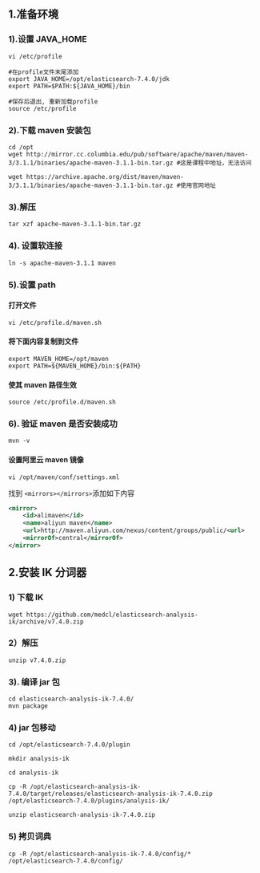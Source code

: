 ## 1.准备环境

### 1).设置 JAVA_HOME

```
vi /etc/profile

#在profile文件末尾添加
export JAVA_HOME=/opt/elasticsearch-7.4.0/jdk
export PATH=$PATH:${JAVA_HOME}/bin

#保存后退出, 重新加载profile
source /etc/profile
```

### 2).下载 maven 安装包

```
cd /opt
wget http://mirror.cc.columbia.edu/pub/software/apache/maven/maven-3/3.1.1/binaries/apache-maven-3.1.1-bin.tar.gz #这是课程中地址，无法访问

wget https://archive.apache.org/dist/maven/maven-3/3.1.1/binaries/apache-maven-3.1.1-bin.tar.gz #使用官网地址
```

### 3).解压

```
tar xzf apache-maven-3.1.1-bin.tar.gz
```

### 4). 设置软连接

```
ln -s apache-maven-3.1.1 maven
```

### 5).设置 path

#### 打开文件

```
vi /etc/profile.d/maven.sh
```

#### 将下面内容复制到文件

```
export MAVEN_HOME=/opt/maven
export PATH=${MAVEN_HOME}/bin:${PATH}
```

#### 使其 maven 路径生效

```
source /etc/profile.d/maven.sh
```

### 6). 验证 maven 是否安装成功

```
mvn -v
```

#### 设置阿里云 maven 镜像

```
vi /opt/maven/conf/settings.xml
```

找到 `<mirrors></mirrors>`添加如下内容

```xml
<mirror>
    <id>alimaven</id>
    <name>aliyun maven</name>
    <url>http://maven.aliyun.com/nexus/content/groups/public/<url>
    <mirrorOf>central</mirrorOf>
</mirror>

```

## 2.安装 IK 分词器

### 1) 下载 IK

```
wget https://github.com/medcl/elasticsearch-analysis-ik/archive/v7.4.0.zip
```

### 2）解压

```
unzip v7.4.0.zip
```

### 3). 编译 jar 包

```
cd elasticsearch-analysis-ik-7.4.0/
mvn package
```

### 4) jar 包移动

```
cd /opt/elasticsearch-7.4.0/plugin

mkdir analysis-ik

cd analysis-ik

cp -R /opt/elasticsearch-analysis-ik-7.4.0/target/releases/elasticsearch-analysis-ik-7.4.0.zip /opt/elasticsearch-7.4.0/plugins/analysis-ik/

unzip elasticsearch-analysis-ik-7.4.0.zip
```

### 5) 拷贝词典

```
cp -R /opt/elasticsearch-analysis-ik-7.4.0/config/* /opt/elasticsearch-7.4.0/config/
```
